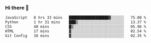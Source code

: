 ### Hi there 🌱
<!--START_SECTION:waka-->

```txt
JavaScript   8 hrs 33 mins   ██████████████████▓░░░░░░   75.00 %
Python       1 hr 31 mins    ███▒░░░░░░░░░░░░░░░░░░░░░   13.37 %
CSS          40 mins         █▒░░░░░░░░░░░░░░░░░░░░░░░   05.96 %
HTML         17 mins         ▓░░░░░░░░░░░░░░░░░░░░░░░░   02.54 %
Git Config   16 mins         ▓░░░░░░░░░░░░░░░░░░░░░░░░   02.35 %
```

<!--END_SECTION:waka-->
<!--
**Dieg0raf/Dieg0raf** is a ✨ _special_ ✨ repository because its `README.md` (this file) appears on your GitHub profile.

Here are some ideas to get you started:

- 🔭 I’m currently working on ...
- 🌱 I’m currently learning ...
- 👯 I’m looking to collaborate on ...
- 🤔 I’m looking for help with ...
- 💬 Ask me about ...
- 📫 How to reach me: ...
- 😄 Pronouns: ...
- ⚡ Fun fact: ...
-->
